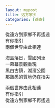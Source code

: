 ```yaml
---
layout: mypost
title: 远方家乡
categories: [遥寄]
---
```


從遠方到家鄉不再遙遠    
有你指引      
兩個世界由此相連    
    
海島落日，雪國列車    
一幕幕景觀重現    
黑白古鎮，湖濱公園    
那熟悉的質地仍在指尖    
    
兩個世界由此相連    
有你指引    
從遠方到家鄉不再遙遠